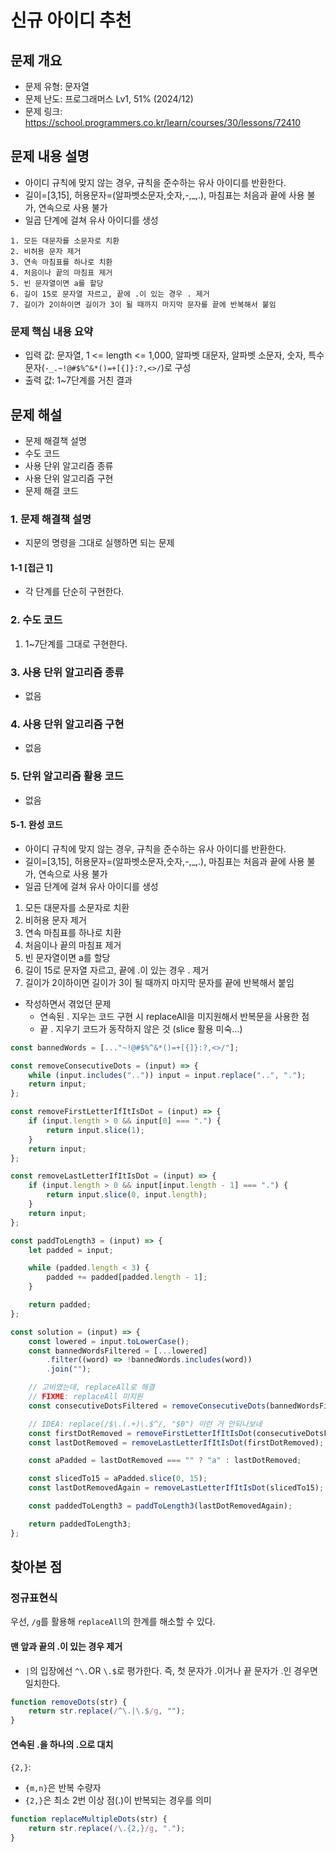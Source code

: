 # 신규 아이디 추천

## 문제 개요

-   문제 유형: 문자열
-   문제 난도: 프로그래머스 Lv1, 51% (2024/12)
-   문제 링크: https://school.programmers.co.kr/learn/courses/30/lessons/72410

## 문제 내용 설명

-   아이디 규칙에 맞지 않는 경우, 규칙을 준수하는 유사 아이디를 반환한다.
-   길이=[3,15], 허용문자=(알파벳소문자,숫자,-,\_,.), 마침표는 처음과 끝에 사용 불가, 연속으로 사용 불가
-   일곱 단계에 걸쳐 유사 아이디를 생성

```
1. 모든 대문자를 소문자로 치환
2. 비허용 문자 제거
3. 연속 마침표를 하나로 치환
4. 처음이나 끝의 마침표 제거
5. 빈 문자열이면 a를 할당
6. 길이 15로 문자열 자르고, 끝에 .이 있는 경우 . 제거
7. 길이가 2이하이면 길이가 3이 될 때까지 마지막 문자를 끝에 반복해서 붙임
```

### 문제 핵심 내용 요약

-   입력 값: 문자열, 1 <= length <= 1,000, 알파벳 대문자, 알파벳 소문자, 숫자, 특수문자(`-_.~!@#$%^&*()=+[{]}:?,<>/`)로 구성
-   출력 값: 1~7단계를 거친 결과

## 문제 해설

-   문제 해결책 설명
-   수도 코드
-   사용 단위 알고리즘 종류
-   사용 단위 알고리즘 구현
-   문제 해결 코드

### 1. 문제 해결책 설명

-   지문의 명령을 그대로 실행하면 되는 문제

#### 1-1 [접근 1]

-   각 단계를 단순히 구현한다.

### 2. 수도 코드

1. 1~7단계를 그대로 구현한다.

### 3. 사용 단위 알고리즘 종류

-   없음

### 4. 사용 단위 알고리즘 구현

-   없음

### 5. 단위 알고리즘 활용 코드

-   없음

#### 5-1. 완성 코드

-   아이디 규칙에 맞지 않는 경우, 규칙을 준수하는 유사 아이디를 반환한다.
-   길이=[3,15], 허용문자=(알파벳소문자,숫자,-,\_,.), 마침표는 처음과 끝에 사용 불가, 연속으로 사용 불가
-   일곱 단계에 걸쳐 유사 아이디를 생성

1. 모든 대문자를 소문자로 치환
2. 비허용 문자 제거
3. 연속 마침표를 하나로 치환
4. 처음이나 끝의 마침표 제거
5. 빈 문자열이면 a를 할당
6. 길이 15로 문자열 자르고, 끝에 .이 있는 경우 . 제거
7. 길이가 2이하이면 길이가 3이 될 때까지 마지막 문자를 끝에 반복해서 붙임

-   작성하면서 겪었던 문제
    -   연속된 . 지우는 코드 구현 시 replaceAll을 미지원해서 반복문을 사용한 점
    -   끝 . 지우기 코드가 동작하지 않은 것 (slice 활용 미숙...)

```js
const bannedWords = [..."~!@#$%^&*()=+[{]}:?,<>/"];

const removeConsecutiveDots = (input) => {
    while (input.includes("..")) input = input.replace("..", ".");
    return input;
};

const removeFirstLetterIfItIsDot = (input) => {
    if (input.length > 0 && input[0] === ".") {
        return input.slice(1);
    }
    return input;
};

const removeLastLetterIfItIsDot = (input) => {
    if (input.length > 0 && input[input.length - 1] === ".") {
        return input.slice(0, input.length);
    }
    return input;
};

const paddToLength3 = (input) => {
    let padded = input;

    while (padded.length < 3) {
        padded += padded[padded.length - 1];
    }

    return padded;
};

const solution = (input) => {
    const lowered = input.toLowerCase();
    const bannedWordsFiltered = [...lowered]
        .filter((word) => !bannedWords.includes(word))
        .join("");

    // 고비였는데, replaceAll로 해결
    // FIXME: replaceAll 미지원
    const consecutiveDotsFiltered = removeConsecutiveDots(bannedWordsFiltered);

    // IDEA: replace(/$\.(.+)\.$^/, "$0") 이런 거 안되나보네
    const firstDotRemoved = removeFirstLetterIfItIsDot(consecutiveDotsFiltered);
    const lastDotRemoved = removeLastLetterIfItIsDot(firstDotRemoved);

    const aPadded = lastDotRemoved === "" ? "a" : lastDotRemoved;

    const slicedTo15 = aPadded.slice(0, 15);
    const lastDotRemovedAgain = removeLastLetterIfItIsDot(slicedTo15);

    const paddedToLength3 = paddToLength3(lastDotRemovedAgain);

    return paddedToLength3;
};
```

## 찾아본 점

### 정규표현식

우선, `/g`를 활용해 `replaceAll`의 한계를 해소할 수 있다.

#### 맨 앞과 끝의 .이 있는 경우 제거

-   `|`의 입장에선 `^\.`OR `\.$`로 평가한다. 즉, 첫 문자가 .이거나 끝 문자가 .인 경우면 일치한다.

```js
function removeDots(str) {
    return str.replace(/^\.|\.$/g, "");
}
```

#### 연속된 .을 하나의 .으로 대치

`{2,}`:

-   `{m,n}`은 반복 수량자
-   `{2,}`은 최소 2번 이상 점(.)이 반복되는 경우를 의미

```js
function replaceMultipleDots(str) {
    return str.replace(/\.{2,}/g, ".");
}
```
